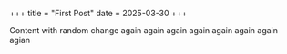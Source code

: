 +++
title = "First Post"
date = 2025-03-30
+++

Content with random change again again again again again again again agian
